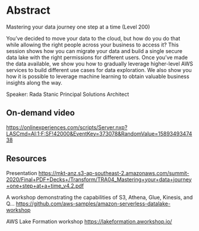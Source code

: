 # Abstract

Mastering your data journey one step at a time (Level 200)

You’ve decided to move your data to the cloud, but how do you do that while allowing the right people across your business to access it? This session shows how you can migrate your data and build a single secure data lake with the right permissions for different users. Once you’ve made the data available, we show you how to gradually leverage higher-level AWS services to build different use cases for data exploration. We also show you how it is possible to leverage machine learning to obtain valuable business insights along the way.

Speaker: Rada Stanic
Principal Solutions Architect

## On-demand video

<https://onlinexperiences.com/scripts/Server.nxp?LASCmd=AI:1;F:SF!42000&EventKey=373078&RandomValue=1589349347438>

## Resources

Presentation
<https://mkt-anz.s3-ap-southeast-2.amazonaws.com/summit-2020/Final+PDF+Decks+/Transform/TRA04_Mastering+your+data+journey+one+step+at+a+time_v4.2.pdf>

A workshop demonstrating the capabilities of S3, Athena, Glue, Kinesis, and Q...
<https://github.com/aws-samples/amazon-serverless-datalake-workshop>

AWS Lake Formation workshop
<https://lakeformation.aworkshop.io/>

